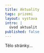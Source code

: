 ```yaml
---
title: Aktuality
tags: prizemi
layout: vystava
intro: |
  úvod aktualit
published: false
---
```

Tělo stránky...
